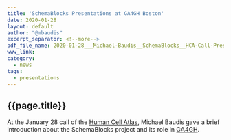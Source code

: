 ```yaml
---
title: 'SchemaBlocks Presentations at GA4GH Boston'
date: 2020-01-28
layout: default
author: "@mbaudis"
excerpt_separator: <!--more-->
pdf_file_name: 2020-01-28___Michael-Baudis__SchemaBlocks__HCA-Call-Presentation.pdf
www_link:
category:
  - news
tags:
  - presentations
---
```


## {{page.title}}

At the January 28 call of the [Human Cell Atlas](https://www.humancellatlas.org), Michael Baudis gave a brief introduction about the SchemaBlocks project and its role in [GA4GH](http://ga4gh.org).

